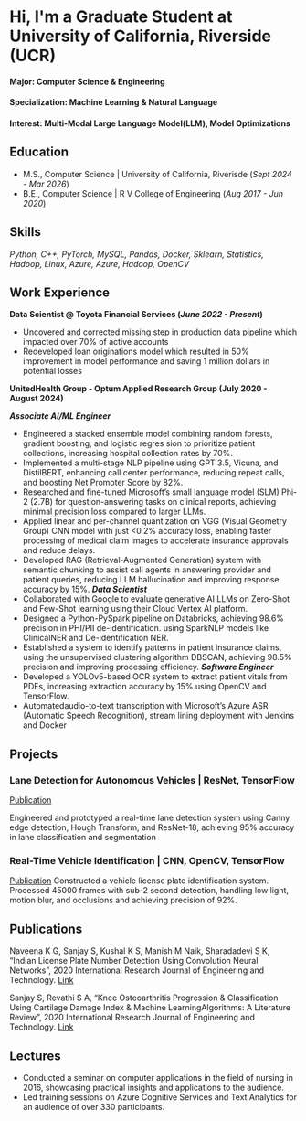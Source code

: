 # Hi, I'm a Graduate Student at University of California, Riverside (UCR)

#### Major: Computer Science & Engineering
#### Specialization: Machine Learning & Natural Language
#### Interest: Multi-Modal Large Language Model(LLM), Model Optimizations

## Education
- M.S., Computer Science | University of California, Riverisde (_Sept 2024 - Mar 2026_)								       		
- B.E., Computer Science | R V College of Engineering (_Aug 2017 - Jun 2020_)	 			        		

## Skills
_Python, C++, PyTorch, MySQL, Pandas, Docker, Sklearn, Statistics, Hadoop, Linux, Azure, Azure, Hadoop, OpenCV_
## Work Experience
**Data Scientist @ Toyota Financial Services (_June 2022 - Present_)**
- Uncovered and corrected missing step in production data pipeline which impacted over 70% of active accounts
- Redeveloped loan originations model which resulted in 50% improvement in model performance and saving 1 million dollars in potential losses

**UnitedHealth Group - Optum Applied Research Group (__July 2020 - August 2024__)**

**_Associate AI/ML Engineer_**
- Engineered a stacked ensemble model combining random forests, gradient boosting, and logistic regres
sion to prioritize patient collections, increasing hospital collection rates by 70%.
- Implemented a multi-stage NLP pipeline using GPT 3.5, Vicuna, and DistilBERT, enhancing call center
 performance, reducing repeat calls, and boosting Net Promoter Score by 82%.
- Researched and fine-tuned Microsoft’s small language model (SLM) Phi-2 (2.7B) for question-answering
 tasks on clinical reports, achieving minimal precision loss compared to larger LLMs.
- Applied linear and per-channel quantization on VGG (Visual Geometry Group) CNN model with just
 <0.2% accuracy loss, enabling faster processing of medical claim images to accelerate insurance approvals and
 reduce delays.
- Developed RAG (Retrieval-Augmented Generation) system with semantic chunking to assist call agents in
 answering provider and patient queries, reducing LLM hallucination and improving response accuracy by 15%.
 **_Data Scientist_**
- Collaborated with Google to evaluate generative AI LLMs on Zero-Shot and Few-Shot learning using their
 Cloud Vertex AI platform.
- Designed a Python-PySpark pipeline on Databricks, achieving 98.6% precision in PHI/PII de-identification.
 using SparkNLP models like ClinicalNER and De-identification NER.
- Established a system to identify patterns in patient insurance claims, using the unsupervised clustering algorithm
 DBSCAN, achieving 98.5% precision and improving processing efficiency.
 **_Software Engineer_**
- Developed a YOLOv5-based OCR system to extract patient vitals from PDFs, increasing extraction accuracy
 by 15% using OpenCV and TensorFlow.
- Automatedaudio-to-text transcription with Microsoft’s Azure ASR (Automatic Speech Recognition), stream
lining deployment with Jenkins and Docker

## Projects
### Lane Detection for Autonomous Vehicles | ResNet, TensorFlow
[Publication](https://www.mdpi.com/1424-8220/22/8/3048)

Engineered and prototyped a real-time lane detection system using Canny edge detection, Hough Transform, and ResNet-18, achieving 95% accuracy in lane classification and segmentation

### Real-Time Vehicle Identification | CNN, OpenCV, TensorFlow
[Publication](https://www.irjet.net/archives/V7/i5/IRJET-V7I51215.pdf)
 Constructed a vehicle license plate identification system. Processed 45000 frames with sub-2 second detection, handling low light, motion blur, and occlusions and achieving precision of 92%.

## Publications
  Naveena K G, Sanjay S, Kushal K S, Manish M Naik, Sharadadevi S K, “Indian License Plate Number Detection Using Convolution Neural Networks”, 2020 International Research Journal of Engineering and Technology. [Link](https://www.irjet.net/archives/V7/i5/IRJET-V7I51215.pdf)

  Sanjay S, Revathi S A, “Knee Osteoarthritis Progression & Classification Using Cartilage Damage Index & Machine LearningAlgorithms: A Literature Review”, 2020 International Research Journal of Engineering and Technology. [Link](https://www.irjet.net/archives/V7/i4/IRJET-V7I41123.pdf)

## Lectures
- Conducted a seminar on computer applications in the field of nursing in 2016, showcasing practical insights and applications to the audience.
- Led training sessions on Azure Cognitive Services and Text Analytics for an audience of over 330 participants.
